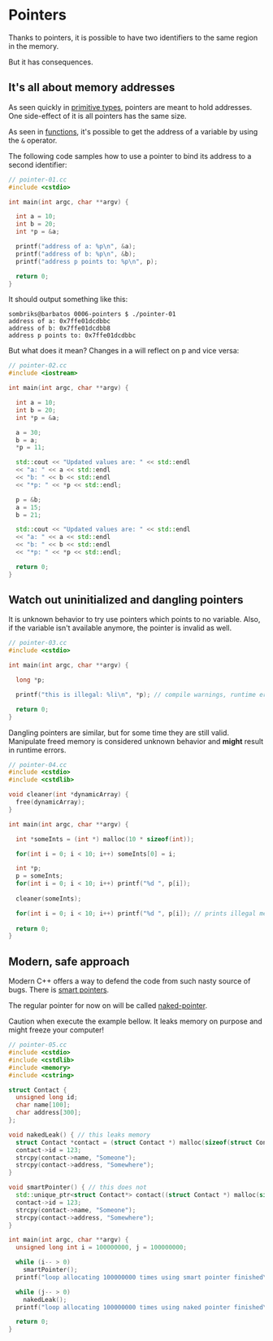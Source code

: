 # Pointers

Thanks to pointers, it is possible to have two identifiers to the same region in
the memory.

But it has consequences.

## It's all about memory addresses

As seen quickly in [primitive types][primitive-types], pointers are meant to
hold addresses. One side-effect of it is all pointers has the same size.

As seen in [functions][functions], it's possible to get the address of a
variable by using the `&` operator.

The following code samples how to use a pointer to bind its address to a second
identifier:

```cpp
// pointer-01.cc
#include <cstdio>

int main(int argc, char **argv) {

  int a = 10;
  int b = 20;
  int *p = &a;

  printf("address of a: %p\n", &a);
  printf("address of b: %p\n", &b);
  printf("address p points to: %p\n", p);

  return 0;  
}
```

It should output something like this:

```terminal
sombriks@barbatos 0006-pointers $ ./pointer-01 
address of a: 0x7ffe01dcdbbc
address of b: 0x7ffe01dcdbb8
address p points to: 0x7ffe01dcdbbc
```

But what does it mean? Changes in a will reflect on p and vice versa:

```cpp
// pointer-02.cc
#include <iostream>

int main(int argc, char **argv) {

  int a = 10;
  int b = 20;
  int *p = &a;

  a = 30;
  b = a;
  *p = 11;

  std::cout << "Updated values are: " << std::endl
  << "a: " << a << std::endl
  << "b: " << b << std::endl
  << "*p: " << *p << std::endl;

  p = &b;
  a = 15;
  b = 21;

  std::cout << "Updated values are: " << std::endl
  << "a: " << a << std::endl
  << "b: " << b << std::endl
  << "*p: " << *p << std::endl;

  return 0;  
}
```

## Watch out uninitialized and dangling pointers

It is unknown behavior to try use pointers which points to no variable. Also, if
the variable isn't available anymore, the pointer is invalid as well.

```cpp
// pointer-03.cc
#include <cstdio>

int main(int argc, char **argv) {

  long *p;

  printf("this is illegal: %li\n", *p); // compile warnings, runtime error

  return 0;  
}
```

Dangling pointers are similar, but for some time they are still valid.
Manipulate freed memory is considered unknown behavior and **might** result in
runtime errors.

```cpp
// pointer-04.cc
#include <cstdio>
#include <cstdlib>

void cleaner(int *dynamicArray) {
  free(dynamicArray);
}

int main(int argc, char **argv) {

  int *someInts = (int *) malloc(10 * sizeof(int));

  for(int i = 0; i < 10; i++) someInts[0] = i;

  int *p;
  p = someInts;
  for(int i = 0; i < 10; i++) printf("%d ", p[i]);
  
  cleaner(someInts);

  for(int i = 0; i < 10; i++) printf("%d ", p[i]); // prints illegal memory
  
  return 0;
}
```

## Modern, safe approach

Modern C++ offers a way to defend the code from such nasty source of bugs. There
is [smart pointers][smart-pointers].

The regular pointer for now on will be called [naked-pointer][naked-pointer].

Caution when execute the example bellow. It leaks memory on purpose and might freeze your computer!

```cpp
// pointer-05.cc
#include <cstdio>
#include <cstdlib>
#include <memory>
#include <cstring>

struct Contact {
  unsigned long id;
  char name[100];
  char address[300];
};

void nakedLeak() { // this leaks memory 
  struct Contact *contact = (struct Contact *) malloc(sizeof(struct Contact));
  contact->id = 123;
  strcpy(contact->name, "Someone");
  strcpy(contact->address, "Somewhere");
}

void smartPointer() { // this does not
  std::unique_ptr<struct Contact*> contact((struct Contact *) malloc(sizeof(struct Contact)));
  contact->id = 123;
  strcpy(contact->name, "Someone");
  strcpy(contact->address, "Somewhere");
}

int main(int argc, char **argv) {
  unsigned long int i = 100000000, j = 100000000;

  while (i-- > 0)
    smartPointer();
  printf("loop allocating 100000000 times using smart pointer finished\n");

  while (j-- > 0)
    nakedLeak();
  printf("loop allocating 100000000 times using naked pointer finished\n");

  return 0;
}
```

[primitive-types]: ../0003-primitive-types/README.md
[functions]: ../0005-functions/README.md
[smart-pointers]: https://learn.microsoft.com/en-us/cpp/cpp/smart-pointers-modern-cpp?view=msvc-170
[naked-pointer]: https://cplusplus.com/forum/beginner/276127/#google_vignette
